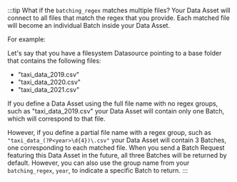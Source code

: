 :::tip What if the `batching_regex` matches multiple files?
Your Data Asset will connect to all files that match the regex that you provide.  Each matched file will become an individual Batch inside your Data Asset.

For example:

Let's say that you have a filesystem Datasource pointing to a base folder that contains the following files:
- "taxi_data_2019.csv"
- "taxi_data_2020.csv"
- "taxi_data_2021.csv"

If you define a Data Asset using the full file name with no regex groups, such as "taxi_data_2019\.csv" your Data Asset will contain only one Batch, which will correspond to that file.

However, if you define a partial file name with a regex group, such as `"taxi_data_(?P<year>\d{4})\.csv"` your Data Asset will contain 3 Batches, one corresponding to each matched file.  When you send a Batch Request featuring this Data Asset in the future, all three Batches will be returned by default.  However, you can also use the group name from your `batching_regex`, `year`, to indicate a specific Batch to return.
:::